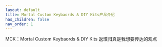```yaml
---
layout: default
title: Mortal Custom Keybaords & DIY Kits产品介绍
has_children: false
nav_order: 1
---
```

MCK：Mortal Custom Keybaords & DIY Kits
返璞归真是我想要传达的观点

